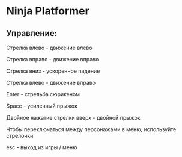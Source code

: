 # Ninja Platformer

## Управление:

Стрелка влево - движение влево  

Стрелка вправо - движение вправо 
 
Стрелка вниз - ускоренное падение 
 
Стрелка влево - движение вправо

Enter - стрельба сюрикеном

Space - усиленный прыжок

Двойное нажатие стрелки вверх - двойной прыжок

Чтобы переключаться между персонажами в меню, используйте стрелочки

esc - выход из игры / меню